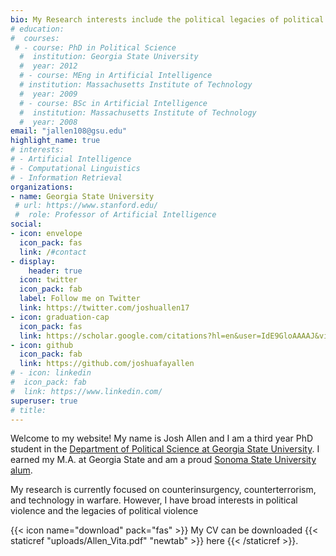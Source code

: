 ```yaml
---
bio: My Research interests include the political legacies of political violene
# education:
#  courses:
 # - course: PhD in Political Science
  #  institution: Georgia State University
  #  year: 2012
  # - course: MEng in Artificial Intelligence
  # institution: Massachusetts Institute of Technology
  #  year: 2009
  # - course: BSc in Artificial Intelligence
  #  institution: Massachusetts Institute of Technology
  #  year: 2008
email: "jallen108@gsu.edu"
highlight_name: true
# interests:
# - Artificial Intelligence
# - Computational Linguistics
# - Information Retrieval
organizations:
- name: Georgia State University
 # url: https://www.stanford.edu/
 #  role: Professor of Artificial Intelligence
social:
- icon: envelope
  icon_pack: fas
  link: /#contact
- display:
    header: true
  icon: twitter
  icon_pack: fab
  label: Follow me on Twitter
  link: https://twitter.com/joshuallen17
- icon: graduation-cap
  icon_pack: fas
  link: https://scholar.google.com/citations?hl=en&user=IdE9GloAAAAJ&view_op=list_works&sortby=title
- icon: github
  icon_pack: fab
  link: https://github.com/joshuafayallen
# - icon: linkedin
#  icon_pack: fab
#  link: https://www.linkedin.com/
superuser: true
# title: 
---
```


Welcome to my website! My name is Josh Allen and I am a third year PhD student
in the [Department of Political Science at Georgia State University](https://politicalscience.gsu.edu/).
I earned my M.A. at Georgia State and am a proud [Sonoma State University alum](http://politicalscience.sonoma.edu/).

My research is currently focused on counterinsurgency, counterterrorism, and technology in warfare.
However, I have broad interests in political violence and the legacies of political violence

{{< icon name="download" pack="fas" >}} My CV can be downloaded {{< staticref "uploads/Allen_Vita.pdf" "newtab" >}} here {{< /staticref >}}.

